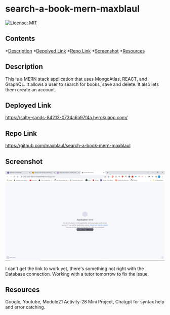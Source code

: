 # search-a-book-mern-maxblaul

[![License: MIT](https://img.shields.io/badge/License-MIT-yellow.svg)](https://opensource.org/licenses/MIT)

## Contents

*[Description](#description)
*[Depolyed Link](#deployed)
*[Repo Link](#repolink)
*[Screenshot](#screenshot)
*[Resources](#resources)

## Description 

This is a MERN stack application that uses MongoAtlas, REACT, and GraphQL. It allows a user to search for books, save and delete. It also lets them create an account. 

## Deployed Link

https://salty-sands-84213-0734a6a97f4a.herokuapp.com/

## Repo Link

https://github.com/maxblaul/search-a-book-mern-maxblaul

## Screenshot

![Screenshot](<Screenshot (30).png>)


I can't get the link to work yet, there's something not right with the Database connection. Working with a tutor tomorrow to fix the issue.

## Resources

Google, Youtube, Module21 Activity-28 Mini Project, Chatgpt for syntax help and error catching.